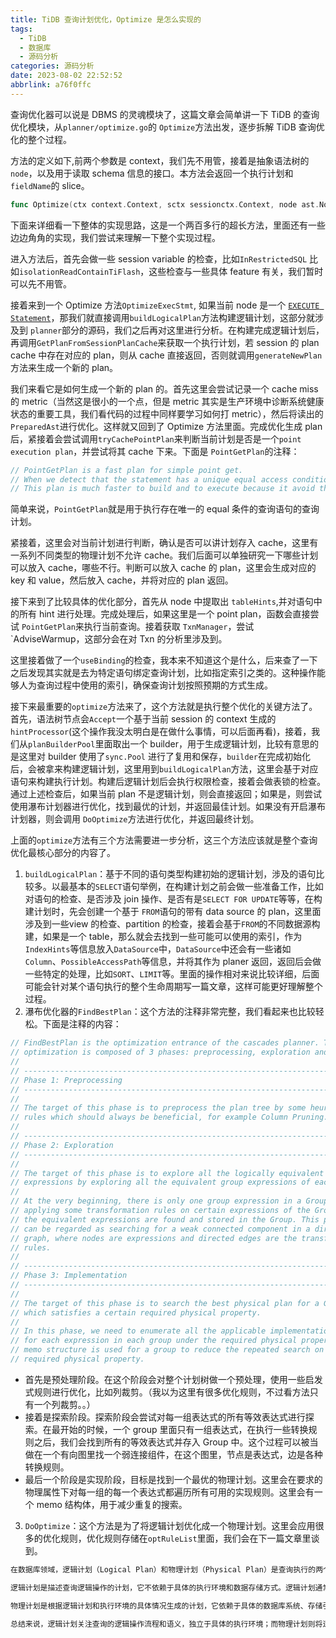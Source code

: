 ```yaml
---
title: TiDB 查询计划优化，Optimize 是怎么实现的
tags:
  - TiDB
  - 数据库
  - 源码分析
categories: 源码分析
date: 2023-08-02 22:52:52
abbrlink: a76f0ffc
---
```


查询优化器可以说是 DBMS 的灵魂模块了，这篇文章会简单讲一下 TiDB 的查询优化模块，从`planner/optimize.go`的 `Optimize`方法出发，逐步拆解 TiDB 查询优化的整个过程。

<!-- more -->

方法的定义如下,前两个参数是 context，我们先不用管，接着是抽象语法树的`node`，以及用于读取 schema 信息的接口。本方法会返回一个执行计划和`fieldName`的 slice。
```go
func Optimize(ctx context.Context, sctx sessionctx.Context, node ast.Node, is infoschema.InfoSchema) (core.Plan, types.NameSlice, error)
```

下面来详细看一下整体的实现思路，这是一个两百多行的超长方法，里面还有一些边边角角的实现，我们尝试来理解一下整个实现过程。

进入方法后，首先会做一些 session variable 的检查，比如`InRestrictedSQL` 比如`isolationReadContainTiFlash`，这些检查与一些具体 feature 有关，我们暂时可以先不用管。

接着来到一个 Optimize 方法`OptimizeExecStmt`, 如果当前 node 是一个 [`EXECUTE Statement`](https://dev.mysql.com/doc/refman/5.7/en/execute.html)，那我们就直接调用`buildLogicalPlan`方法构建逻辑计划，这部分就涉及到 `planner`部分的源码，我们之后再对这里进行分析。在构建完成逻辑计划后，再调用`GetPlanFromSessionPlanCache`来获取一个执行计划，若 session 的 plan cache 中存在对应的 plan，则从 cache 直接返回，否则就调用`generateNewPlan`方法来生成一个新的 plan。

我们来看它是如何生成一个新的 plan 的。首先这里会尝试记录一个 cache miss 的 metric（当然这是很小的一个点，但是 metric 其实是生产环境中诊断系统健康状态的重要工具，我们看代码的过程中同样要学习如何打 metric），然后将读出的 `PreparedAst`进行优化。这样就又回到了 Optimize 方法里面。完成优化生成 plan 后，紧接着会尝试调用`tryCachePointPlan`来判断当前计划是否是一个`point execution plan`，并尝试将其 cache 下来。下面是 `PointGetPlan`的注释：

```go
// PointGetPlan is a fast plan for simple point get.
// When we detect that the statement has a unique equal access condition, this plan is used.
// This plan is much faster to build and to execute because it avoid the optimization and coprocessor cost.
```

简单来说，`PointGetPlan`就是用于执行存在唯一的 equal 条件的查询语句的查询计划。

紧接着，这里会对当前计划进行判断，确认是否可以讲计划存入 cache，这里有一系列不同类型的物理计划不允许 cache。我们后面可以单独研究一下哪些计划可以放入 cache，哪些不行。判断可以放入 cache 的 plan，这里会生成对应的 key 和 value，然后放入 cache，并将对应的 plan 返回。

接下来到了比较具体的优化部分，首先从 node 中提取出 `tableHints`,并对语句中的所有 hint 进行处理。完成处理后，如果这里是一个 point plan，函数会直接尝试 `PointGetPlan`来执行当前查询。接着获取 `TxnManager`，尝试`AdviseWarmup，这部分会在对 Txn 的分析里涉及到。

这里接着做了一个`useBinding`的检查，我本来不知道这个是什么，后来查了一下之后发现其实就是去为特定语句绑定查询计划，比如指定索引之类的。这种操作能够人为查询过程中使用的索引，确保查询计划按照预期的方式生成。

接下来最重要的`optimize`方法来了，这个方法就是执行整个优化的关键方法了。首先，语法树节点会`Accept`一个基于当前 session 的 context 生成的`hintProcessor`(这个操作我没太明白是在做什么事情，可以后面再看)，接着，我们从`planBuilderPool`里面取出一个 builder，用于生成逻辑计划，比较有意思的是这里对 builder 使用了`sync.Pool` 进行了复用和保存，`builder`在完成初始化后，会被拿来构建逻辑计划，这里用到`buildLogicalPlan`方法，这里会基于对应语句来构建执行计划。构建后逻辑计划后会执行权限检查，接着会做表锁的检查。通过上述检查后，如果当前 plan 不是逻辑计划，则会直接返回；如果是，则尝试使用瀑布计划器进行优化，找到最优的计划，并返回最佳计划。如果没有开启瀑布计划器，则会调用 `DoOptimize`方法进行优化，并返回最终计划。

上面的`optimize`方法有三个方法需要进一步分析，这三个方法应该就是整个查询优化最核心部分的内容了。

1. `buildLogicalPlan`：基于不同的语句类型构建初始的逻辑计划，涉及的语句比较多。以最基本的`SELECT`语句举例，在构建计划之前会做一些准备工作，比如对语句的检查、是否涉及 join 操作、是否有是`SELECT FOR UPDATE`等等，在构建计划时，先会创建一个基于 `FROM`语句的带有 data source 的 plan，这里面涉及到一些view 的检查、partition 的检查，接着会基于`FROM`的不同数据源构建，如果是一个 table，那么就会去找到一些可能可以使用的索引，作为 `IndexHints`等信息放入`DataSource`中，`DataSource`中还会有一些诸如`Column`、`PossibleAccessPath`等信息，并将其作为 planer 返回，返回后会做一些特定的处理，比如`SORT`、`LIMIT`等。里面的操作相对来说比较详细，后面可能会针对某个语句执行的整个生命周期写一篇文章，这样可能更好理解整个过程。
2. 瀑布优化器的`FindBestPlan`：这个方法的注释非常完整，我们看起来也比较轻松。下面是注释的内容：

```go
// FindBestPlan is the optimization entrance of the cascades planner. The
// optimization is composed of 3 phases: preprocessing, exploration and implementation.
//
// ------------------------------------------------------------------------------
// Phase 1: Preprocessing
// ------------------------------------------------------------------------------
//
// The target of this phase is to preprocess the plan tree by some heuristic
// rules which should always be beneficial, for example Column Pruning.
//
// ------------------------------------------------------------------------------
// Phase 2: Exploration
// ------------------------------------------------------------------------------
//
// The target of this phase is to explore all the logically equivalent
// expressions by exploring all the equivalent group expressions of each group.
//
// At the very beginning, there is only one group expression in a Group. After
// applying some transformation rules on certain expressions of the Group, all
// the equivalent expressions are found and stored in the Group. This procedure
// can be regarded as searching for a weak connected component in a directed
// graph, where nodes are expressions and directed edges are the transformation
// rules.
//
// ------------------------------------------------------------------------------
// Phase 3: Implementation
// ------------------------------------------------------------------------------
//
// The target of this phase is to search the best physical plan for a Group
// which satisfies a certain required physical property.
//
// In this phase, we need to enumerate all the applicable implementation rules
// for each expression in each group under the required physical property. A
// memo structure is used for a group to reduce the repeated search on the same
// required physical property.
```

- 首先是预处理阶段。在这个阶段会对整个计划树做一个预处理，使用一些启发式规则进行优化，比如列裁剪。（我以为这里有很多优化规则，不过看方法只有一个列裁剪。。）
- 接着是探索阶段。探索阶段会尝试对每一组表达式的所有等效表达式进行探索。在最开始的时候，一个 group 里面只有一组表达式，在执行一些转换规则之后，我们会找到所有的等效表达式并存入 Group 中。这个过程可以被当做在一个有向图里找一个弱连接组件，在这个图里，节点是表达式，边是各种转换规则。
- 最后一个阶段是实现阶段，目标是找到一个最优的物理计划。这里会在要求的物理属性下对每一组的每一个表达式都遍历所有可用的实现规则。这里会有一个 memo 结构体，用于减少重复的搜索。

3. `DoOptimize`：这个方法是为了将逻辑计划优化成一个物理计划。这里会应用很多的优化规则，优化规则存储在`optRuleList`里面，我们会在下一篇文章里谈到。

```go
在数据库领域，逻辑计划（Logical Plan）和物理计划（Physical Plan）是查询执行的两个关键阶段。它们表示了查询在执行过程中的不同层次和优化方式。

逻辑计划是描述查询逻辑操作的计划，它不依赖于具体的执行环境和数据存储方式。逻辑计划通常由查询优化器根据用户提交的查询语句生成，它是对查询语句的语义解析和语义优化的结果。逻辑计划描述了查询的逻辑操作流程，包括涉及的表、连接方式、过滤条件、聚合操作等，但不关注具体的执行细节和物理存储结构。

物理计划是根据逻辑计划和执行环境的具体情况生成的计划，它依赖于具体的数据库系统、存储引擎和硬件设备。物理计划是优化器根据逻辑计划和系统统计信息等综合考虑的结果，它将逻辑计划转化为实际的执行操作。物理计划考虑了具体的执行代价、数据访问路径、索引的选择、并行度等因素，以最优的方式执行查询操作。

总结来说，逻辑计划关注查询的逻辑操作流程和语义，独立于具体的执行环境；而物理计划则将逻辑计划转化为可执行的操作，考虑了具体的执行细节和执行代价。逻辑计划是查询优化的一个关键阶段，它对查询进行了抽象和优化；物理计划则是执行阶段的具体操作计划，它考虑了实际的执行环境和资源情况。
```
